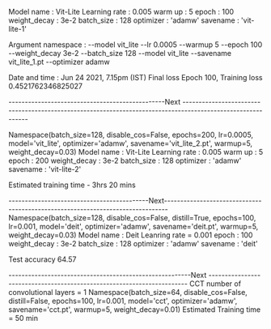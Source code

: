 Model name : Vit-Lite
Learning rate : 0.005
warm up : 5
epoch : 100
weight_decay : 3e-2
batch_size : 128
optimizer : 'adamw'
savename : 'vit-lite-1'

Argument namespace : --model vit_lite --lr 0.0005 --warmup 5 --epoch 100 --weight_decay 3e-2 --batch_size 128 --model vit_lite --savename vit_lite_1.pt
--optimizer adamw

Date and time : Jun 24 2021, 7.15pm (IST)
Final loss
Epoch 100, Training loss 0.4521762346825027

------------------------------------------------Next ------------------------------------------------------------------------------------------------------------


Namespace(batch_size=128, disable_cos=False, epochs=200, lr=0.0005, model='vit_lite', optimizer='adamw', savename='vit_lite_2.pt', warmup=5, weight_decay=0.03)
Model name : Vit-Lite
Learning rate : 0.005
warm up : 5
epoch : 200
weight_decay : 3e-2
batch_size : 128
optimizer : 'adamw'
savename : 'vit-lite-2'

Estimated training time - 3hrs 20 mins

-------------------------------------------Next-------------------------------------------------------------------------------
Namespace(batch_size=128, disable_cos=False, distill=True, epochs=100, lr=0.001, model='deit', optimizer='adamw', savename='deit.pt', warmup=5, weight_decay=0.03)
Model name : Deit
Leanring rate = 0.001
epoch : 100
weight_decay : 3e-2
batch_size : 128
optimizer : 'adamw'
savename : 'deit'

Test accuracy 64.57



--------------------------------------------------------Next -----------------------------------------------------------------------
CCT number of convolutional layers = 1
Namespace(batch_size=64, disable_cos=False, distill=False, epochs=100, lr=0.001, model='cct', optimizer='adamw', savename='cct.pt', warmup=5, weight_decay=0.01)
Estimated Training time = 50 min
